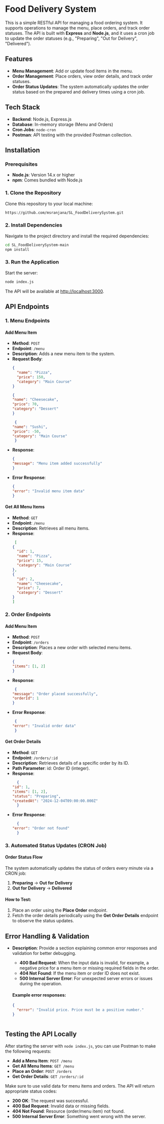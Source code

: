 # Food Delivery System

This is a simple RESTful API for managing a food ordering system. It supports operations to manage the menu, place orders, and track order statuses. The API is built with **Express** and **Node.js**, and it uses a cron job to update the order statuses (e.g., "Preparing", "Out for Delivery", "Delivered").

## Features

- **Menu Management**: Add or update food items in the menu.
- **Order Management**: Place orders, view order details, and track order statuses.
- **Order Status Updates**: The system automatically updates the order status based on the prepared and delivery times using a cron job.

## Tech Stack

- **Backend**: Node.js, Express.js
- **Database**: In-memory storage (Menu and Orders)
- **Cron Jobs**: `node-cron`
- **Postman**: API testing with the provided Postman collection.

## Installation

### **Prerequisites**

- **Node.js**: Version 14.x or higher  
- **npm**: Comes bundled with Node.js

### 1. Clone the Repository

Clone this repository to your local machine:

```bash
https://github.com/msranjana/SL_FoodDeliverySystem.git
```

### 2. Install Dependencies

Navigate to the project directory and install the required dependencies:

```bash
cd SL_FoodDeliverySystem-main
npm install
```

### 3. Run the Application

Start the server:

```bash
node index.js
```

The API will be available at [http://localhost:3000](http://localhost:3000).

## **API Endpoints**

### **1. Menu Endpoints**


#### **Add Menu Item**
- **Method**: `POST`
- **Endpoint**: `/menu`
- **Description**: Adds a new menu item to the system.
- **Request Body**:
  ```json
  {
    "name": "Pizza",
    "price": 150,
    "category": "Main Course"
  }
  ````
  ````json
  {
  "name": "Cheesecake",
  "price": 70,
  "category": "Dessert"
  }
  ````
  ````json
   {
  "name": "Sushi",
  "price": -50,
  "category": "Main Course"
   }
   ````
- **Response**:
  ```json
  {
  "message": "Menu item added successfully"
  }
  ````
- **Error Response**:
  ```json
  {
  "error": "Invalid menu item data"
  }
  ```


#### **Get All Menu Items**
- **Method**: `GET`
- **Endpoint**: `/menu`
- **Description**: Retrieves all menu items.
- **Response**:
  ```json
   [
  {
    "id": 1,
    "name": "Pizza",
    "price": 15,
    "category": "Main Course"
  },
  {
    "id": 2,
    "name": "Cheesecake",
    "price": 7,
    "category": "Dessert"
  }
  ]
  ````


### **2. Order Endpoints**


#### **Add Menu Item**
- **Method**: `POST`
- **Endpoint**: `/orders`
- **Description**:  Places a new order with selected menu items.
- **Request Body**:
  ```json
  {
  "items": [1, 2]
  }
  ````
- **Response**:
  ```json
   {
  "message": "Order placed successfully",
  "orderId": 1
  }
  ````
- **Error Response**:
  ```json
   {
  "error": "Invalid order data"
   }
  ```

  
#### **Get Order Details**
- **Method**: `GET`
- **Endpoint**: `/orders/:id`
- **Description**: Retrieves details of a specific order by its ID.
- **Path Parameter**: id: Order ID (integer).
- **Response**:
  ```json
    {
  "id": 1,
  "items": [1, 2],
  "status": "Preparing",
  "createdAt": "2024-12-04T09:00:00.000Z"
    }
    ```
- **Error Response**:
  ````json
    {
  "error": "Order not found"
    }
   ````


### **3. Automated Status Updates (CRON Job)**

#### **Order Status Flow**
The system automatically updates the status of orders every minute via a CRON job:

1. **Preparing** → **Out for Delivery**  
2. **Out for Delivery** → **Delivered**

#### **How to Test**:
1. Place an order using the **Place Order** endpoint.  
2. Fetch the order details periodically using the **Get Order Details** endpoint to observe the status updates.



## **Error Handling & Validation**

- **Description**: Provide a section explaining common error responses and validation for better debugging.

  - **400 Bad Request**: When the input data is invalid, for example, a negative price for a menu item or missing required fields in the order.
  - **404 Not Found**: If the menu item or order ID does not exist.
  - **500 Internal Server Error**: For unexpected server errors or issues during the operation.

  #### Example error responses:
  ```json
  {
    "error": "Invalid price. Price must be a positive number."
  }



## **Testing the API Locally**

After starting the server with `node index.js`, you can use Postman to make the following requests:

- **Add a Menu Item**: `POST /menu`  
- **Get All Menu Items**: `GET /menu`  
- **Place an Order**: `POST /orders`  
- **Get Order Details**: `GET /orders/:id`  

Make sure to use valid data for menu items and orders. The API will return appropriate status codes:
- **200 OK**: The request was successful.
- **400 Bad Request**: Invalid data or missing fields.
- **404 Not Found**: Resource (order/menu item) not found.
- **500 Internal Server Error**: Something went wrong with the server.







